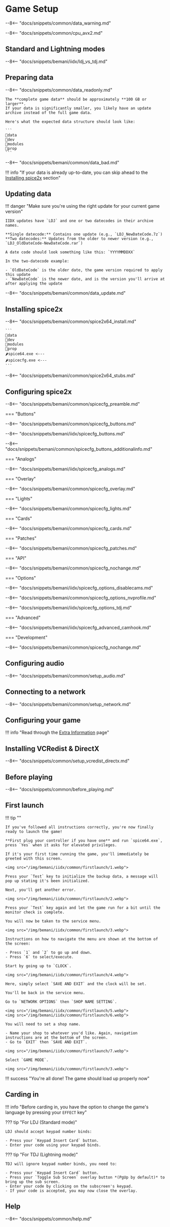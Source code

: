 # Game Setup

--8<-- "docs/snippets/common/data_warning.md"

--8<-- "docs/snippets/common/cpu_avx2.md"

## Standard and Lightning modes

--8<-- "docs/snippets/bemani/iidx/ldj_vs_tdj.md"

## Preparing data

--8<-- "docs/snippets/common/data_readonly.md"

	The **complete game data** should be approximately **100 GB or larger**.  
	If your data is significantly smaller, you likely have an update archive instead of the full game data.

	Here's what the expected data structure should look like: 

	```
	📂data
	📂dev
	📂modules
	📂prop
	```

--8<-- "docs/snippets/bemani/common/data_bad.md"

!!! info "If your data is already up-to-date, you can skip ahead to the [Installing spice2x](#installing-spice2x) section"

## Updating data

!!! danger "Make sure you're using the right update for your current game version"

	IIDX updates have `LDJ` and one or two datecodes in their archive names.

	**Single datecode:** Contains one update (e.g., `LDJ_NewDateCode.7z`)  
	**Two datecodes:** Updates from the older to newer version (e.g., `LDJ_OldDateCode-NewDateCode.rar`)

	A date code should look something like this: `YYYYMMDDXX`

	In the two-datecode example:

	- `OldDateCode` is the older date, the game version required to apply this update
	- `NewDateCode` is the newer date, and is the version you'll arrive at after applying the update

--8<-- "docs/snippets/bemani/common/data_update.md"

## Installing spice2x

--8<-- "docs/snippets/bemani/common/spice2x64_install.md"

	```
	📂data
	📂dev
	📂modules
	📂prop
	🌶️spice64.exe <---
	🌶️spicecfg.exe <---
	```

--8<-- "docs/snippets/bemani/common/spice2x64_stubs.md"

## Configuring spice2x

--8<-- "docs/snippets/bemani/common/spicecfg_preamble.md"

=== "Buttons"

--8<-- "docs/snippets/bemani/common/spicecfg_buttons.md"

--8<-- "docs/snippets/bemani/iidx/spicecfg_buttons.md"
  
--8<-- "docs/snippets/bemani/common/spicecfg_buttons_additionalinfo.md"

=== "Analogs"

--8<-- "docs/snippets/bemani/iidx/spicecfg_analogs.md"

=== "Overlay"

--8<-- "docs/snippets/bemani/common/spicecfg_overlay.md"

=== "Lights"

--8<-- "docs/snippets/bemani/common/spicecfg_lights.md"

=== "Cards"

--8<-- "docs/snippets/bemani/common/spicecfg_cards.md"

=== "Patches"

--8<-- "docs/snippets/bemani/common/spicecfg_patches.md"

=== "API"

--8<-- "docs/snippets/bemani/common/spicecfg_nochange.md"

=== "Options"

--8<-- "docs/snippets/bemani/iidx/spicecfg_options_disablecams.md"

--8<-- "docs/snippets/bemani/common/spicecfg_options_nvprofile.md"

--8<-- "docs/snippets/bemani/iidx/spicecfg_options_tdj.md"

=== "Advanced"

--8<-- "docs/snippets/bemani/iidx/spicecfg_advanced_camhook.md"

=== "Development"

--8<-- "docs/snippets/bemani/common/spicecfg_nochange.md"

## Configuring audio

--8<-- "docs/snippets/bemani/common/setup_audio.md"

## Connecting to a network

--8<-- "docs/snippets/bemani/common/setup_network.md"

## Configuring your game

!!! info "Read through the [Extra Information](extras.md) page"

## Installing VCRedist & DirectX

--8<-- "docs/snippets/common/setup_vcredist_directx.md"

## Before playing

--8<-- "docs/snippets/common/before_playing.md"

## First launch

!!! tip ""

	If you've followed all instructions correctly, you're now finally ready to launch the game!

	**First plug your controller if you have one** and run `spice64.exe`, press `Yes` when it asks for elevated privileges.

	If it's your first time running the game, you'll immediately be greeted with this screen.

	<img src="/img/bemani/iidx/common/firstlaunch/1.webp">

	Press your `Test` key to initialize the backup data, a message will pop up stating it's been initialized.

	Next, you'll get another error.

	<img src="/img/bemani/iidx/common/firstlaunch/2.webp">

	Press your `Test` key again and let the game run for a bit until the monitor check is complete.

	You will now be taken to the service menu.

	<img src="/img/bemani/iidx/common/firstlaunch/3.webp">

	Instructions on how to navigate the menu are shown at the bottom of the screen:

	- Press `1` and `2` to go up and down.
	- Press `6` to select/execute.
  
	Start by going up to `CLOCK`.

	<img src="/img/bemani/iidx/common/firstlaunch/4.webp">

	Here, simply select `SAVE AND EXIT` and the clock will be set.

	You'll be back in the service menu.

	Go to `NETWORK OPTIONS` then `SHOP NAME SETTING`.

	<img src="/img/bemani/iidx/common/firstlaunch/5.webp">
	<img src="/img/bemani/iidx/common/firstlaunch/6.webp">

	You will need to set a shop name.
	
	- Name your shop to whatever you'd like. Again, navigation instructions are at the bottom of the screen.
	- Go to `EXIT` then `SAVE AND EXIT`.

	<img src="/img/bemani/iidx/common/firstlaunch/7.webp">

	Select `GAME MODE`.

	<img src="/img/bemani/iidx/common/firstlaunch/3.webp">
	
!!! success "You're all done! The game should load up properly now"

## Carding in

!!! info "Before carding in, you have the option to change the game's language by pressing your `EFFECT` key"

??? tip "For LDJ (Standard mode)"

	LDJ should accept keypad number binds:

	- Press your `Keypad Insert Card` button.
	- Enter your code using your keypad binds.

??? tip "For TDJ (Lightning mode)"

	TDJ will ignore keypad number binds, you need to:

	- Press your `Keypad Insert Card` button.
	- Press your `Toggle Sub Screen` overlay button *(PgUp by default)* to bring up the sub screen.
	- Enter your code by clicking on the subscreen's keypad.
	- If your code is accepted, you may now close the overlay.

## Help

--8<-- "docs/snippets/common/help.md"